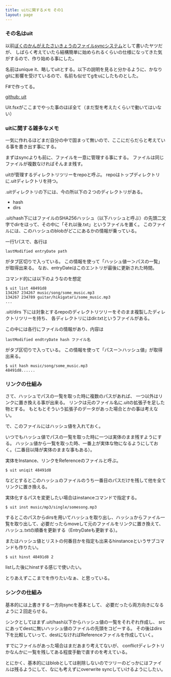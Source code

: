 ```yaml
---
title: uitに関するメモ その1
layout: page
---
```


### その名はuit

以前[ぼくのかんがえたさいきょうのファイルsyncシステム](https://karino2.github.io/2020/11/12/saikyou_file_sync.html)として書いたヤツだが、
しばらく考えていたら結構簡単に始められるくらいの仕様になってきた気がするので、作り始める事にした。

名前はunique it、略してuitとする。以下の説明を見ると分かるように、かなりgitに影響を受けているので、名前も似せてgをuにしたものとした。

F#で作ってる。

[github: uit](https://github.com/karino2/uit)

Uit.fsxがここまでやった事のほぼ全て（まだ型を考えたくらいで動いてはいない）

### uitに関する雑多なメモ

一気に作れるほどまだ自分の中で固まって無いので、ここにだらだらと考えている事を書き出す事にする。

まずはsyncよりも前に、ファイルを一意に管理する事にする。
ファイルは同じファイルが複数なければそんまま残す。

uitが管理するディレクトリツリーをrepoと呼ぶ。
repoはトップディレクトリに.uitディレクトリを持つ。

.uitディレクトリの下には、今の所以下の２つのディレクトリがある。

- hash
- dirs

.uit/hash下にはファイルのSHA256ハッシュ（以下ハッシュと呼ぶ）の先頭二文字でdirをほって、その中に「それ以後.txt」というファイルを置く。
このファイルには、このハッシュのblobがどこにあるかの情報が乗っている。

一行1パスで、各行は

```
lastModified entryDate path
```

がタブ区切りで入っている。
この情報を使って「ハッシュ値ー＞パスの一覧」が取得出来る。
なお、entryDateはこのエントリが最後に更新された時間。

コマンド的には以下のようなのを想定

```
$ uit list 48491d8
134267 234267 music/song/some_music.mp3
134267 234789 guitar/hikigatari/some_music.mp3
...
```

.uit/dirs 下には対象とするrepoのディレクトリツリーをそのまま複製したディレクトリツリーを持ち、
各ディレクトリにはdir.txtというファイルがある。

この中には各行にファイルの情報があり、内容は

```
lastModified endtryDate hash ファイル名
```

がタブ区切りで入っている。
この情報を使って「パスー＞ハッシュ値」が取得出来る。

```
$ uit hash music/song/some_music.mp3
48491d8......
```

### リンクの仕組み

さて、ハッシュでパスの一覧を取った時に複数のパスがあれば、
一つ以外はリンクに置き換える事が出来る。
リンクは元のファイル名に.uitの拡張子を足した物とする。
もともとそういう拡張子のデータがあった場合とかの事は考えない。

で、このファイルにはハッシュ値を入れておく。

いつでもハッシュ値でパスの一覧を取った時に一つは実体のまま残すようにする。
ハッシュ値から一覧を取った時、一番上が実体な物になるようにしておく。（二番目以降が実体のままな事もある）。

実体をInstance、リンクをReferenceのファイルと呼ぶ。

```
$ uit uniqit 48491d8
```

などとするとこのハッシュのファイルのうち一番目のパスだけを残して他を全てリンクに置き換える。

実体化するパスを変更したい場合はinstanceコマンドで指定する。

```
$ uit inst music/mp3/single/somesong.mp3
```

するとこのパスからdirsを用いてハッシュを取り出し、ハッシュからファイル一覧を取り出して、必要だったらmoveして元のファイルをリンクに置き換えて、ハッシュ.txtの順番を更新する（EntryDateも更新する）。

またはハッシュ値とリストの何番目かを指定も出来るhinstanceというサブコマンドも作りたい。

```
$ uit hinst 48491d8 2
```

listした後にhinstする感じで使いたい。


とりあえずここまでを作りたいなぁ、と思っている。

### シンクの仕組み

基本的には上書きする一方向syncを基本として、
必要だったら両方向きになるように２回走らせる。

シンクとしてはまず.uit/hash以下からハッシュ値の一覧をそれぞれ作成し、
srcにあってdestに無いハッシュ値のファイルの先頭をコピーする。
その後はdirs下を比較していって、destになければReferenceファイルを作成していく。

すでにファイルがあった場合はまだあまり考えてないが、
conflictディレクトリかなんかに一覧を残してある程度手動で直すのを考えている。

とにかく、基本的にはblobとしては削除しないのでツリーのどっかにはファイルは残るようにして、なにも考えずにoverwrite syncしていけるようにしたい。